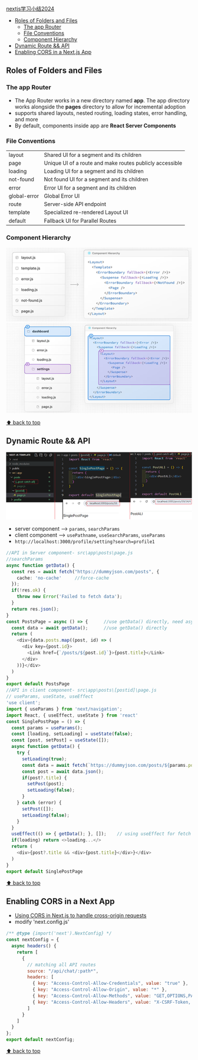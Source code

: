 [nextjs学习小结2024](#top)

- [Roles of Folders and Files](#roles-of-folders-and-files)
  - [The app Router](#the-app-router)
  - [File Conventions](#file-conventions)
  - [Component Hierarchy](#component-hierarchy)
- [Dynamic Route \&\& API](#dynamic-route--api)
- [Enabling CORS in a Next.js App](#enabling-cors-in-a-next-app)

## Roles of Folders and Files

### The app Router

- The App Router works in a new directory named **app**. The app directory works alongside the **pages** directory to allow for incremental adoption
- supports shared layouts, nested routing, loading states, error handling, and more
- By default, components inside app are **React Server Components**

### File Conventions

|||
|---|---|
|layout|	Shared UI for a segment and its children|
|page|	Unique UI of a route and make routes publicly accessible|
|loading|	Loading UI for a segment and its children|
|not-found|	Not found UI for a segment and its children|
|error|	Error UI for a segment and its children|
|global-error|	Global Error UI|
|route|	Server-side API endpoint|
|template|	Specialized re-rendered Layout UI|
|default|	Fallback UI for Parallel Routes|

### Component Hierarchy

![alt text](./images/CHierarchy.png)
![alt text](./images/CHierarchy1.png)

[⬆ back to top](#top)

## Dynamic Route && API

![Dynamic Route](./images/DynamicRoute.png)

- server component  -->  `params`, `searchParams`
- client component  -->  `usePathname`, `useSearchParams`, `useParams`
- `http://localhost:3000/profile/setting?search=profile1`

```ts
//API in Server component- src\app\posts\page.js
//searchParams
async function getData() {
  const res = await fetch("https://dummyjson.com/posts", {
    cache: 'no-cache'     //force-cache
  });
  if(!res.ok) {
    throw new Error('Failed to fetch data');
  }
  return res.json();
}
const PostsPage = async () => {      //use getData() directly, need async
  const data = await getData();      //use getData() directly
  return (
    <div>{data.posts.map((post, id) => (
      <div key={post.id}>
        <Link href={`/posts/${post.id}`}>{post.title}</Link>
      </div>
    ))}</div>
  )
}
export default PostsPage
//API in client component- src\app\posts\[postid]\page.js
// useParams, useState, useEffect
'use client';
import { useParams } from 'next/navigation';
import React, { useEffect, useState } from 'react'
const SinglePostPage = () => {
  const params = useParams();
  const [loading, setLoading] = useState(false);
  const [post, setPost] = useState([]);
  async function getData() {
    try {
      setLoading(true);
      const data = await fetch(`https://dummyjson.com/posts/${params.postid}`);
      const post = await data.json();
      if(post?.title) {
        setPost(post);
        setLoading(false);
      }
    } catch (error) {
      setPost([]);
      setLoading(false);
    }
  }
  useEffect(() => { getData(); }, []);    // using useEffect for fetch
  if(loading) return <>loading...</>
  return (
    <div>{post?.title && <div>{post.title}</div>}</div>
  )
}
export default SinglePostPage
```

[⬆ back to top](#top)

## Enabling CORS in a Next App

- [Using CORS in Next.js to handle cross-origin requests](https://blog.logrocket.com/using-cors-next-js-handle-cross-origin-requests/)
- modify 'next.config.js'

```js
/** @type {import('next').NextConfig} */
const nextConfig = {
  async headers() {
    return [
      {
        // matching all API routes
        source: "/api/chat/:path*",
        headers: [
          { key: "Access-Control-Allow-Credentials", value: "true" },
          { key: "Access-Control-Allow-Origin", value: "*" },
          { key: "Access-Control-Allow-Methods", value: "GET,OPTIONS,PATCH,DELETE,POST,PUT" },
          { key: "Access-Control-Allow-Headers", value: "X-CSRF-Token, X-Requested-With, Accept, Accept-Version, Content-Length, Content-MD5, Content-Type, Date, X-Api-Version" },
        ]
      }
    ]
  }
};
export default nextConfig;
```

[⬆ back to top](#top)
